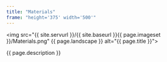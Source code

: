 ```yaml
---
title: "Materials"
frame: "height='375' width='500'"
---
```

<img src="{{
site.servurl }}/{{ site.baseurl }}{{ page.imageset }}/Materials.png" {{ page.landscape }} alt="{{ page.title }}">
<div>
  {{ page.description }}
</div>
